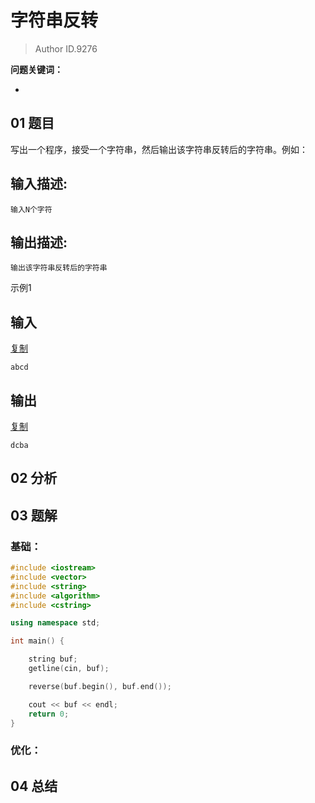 # 字符串反转
> Author ID.9276 

**问题关键词：**

- 

## 01 题目


写出一个程序，接受一个字符串，然后输出该字符串反转后的字符串。例如：

## 输入描述:

```
输入N个字符
```

## 输出描述:

```
输出该字符串反转后的字符串
```

示例1

## 输入

[复制](javascript:void(0);)

```
abcd
```

## 输出

[复制](javascript:void(0);)

```
dcba
```

## 02 分析



## 03 题解

### 基础：

```c++
#include <iostream>
#include <vector>
#include <string>
#include <algorithm>
#include <cstring>

using namespace std;

int main() {

    string buf;
    getline(cin, buf);

    reverse(buf.begin(), buf.end());

    cout << buf << endl;
    return 0;
}

```



### 优化：



## 04 总结

